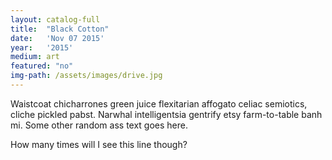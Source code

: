 ```yaml
---
layout: catalog-full
title:  "Black Cotton"
date:   'Nov 07 2015'
year:	'2015'
medium: art
featured: "no"
img-path: /assets/images/drive.jpg
---
```


Waistcoat chicharrones green juice flexitarian affogato celiac semiotics, cliche pickled pabst. Narwhal intelligentsia gentrify etsy farm-to-table banh mi.
Some other random ass text goes here.

How many times will I see this line though?